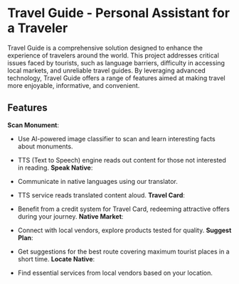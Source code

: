 # Travel Guide - Personal Assistant for a Traveler

Travel Guide is a comprehensive solution designed to enhance the experience of travelers around the world. This project addresses critical issues faced by tourists, such as language barriers, difficulty in accessing local markets, and unreliable travel guides. By leveraging advanced technology, Travel Guide offers a range of features aimed at making travel more enjoyable, informative, and convenient.


## Features
**Scan Monument**:

- Use AI-powered image classifier to scan and learn interesting facts about monuments.
- TTS (Text to Speech) engine reads out content for those not interested in reading.
**Speak Native**:

- Communicate in native languages using our translator.
- TTS service reads translated content aloud.
**Travel Card**:

- Benefit from a credit system for Travel Card, redeeming attractive offers during your journey.
**Native Market**:

- Connect with local vendors, explore products tested for quality.
**Suggest Plan**:

- Get suggestions for the best route covering maximum tourist places in a short time.
**Locate Native**:

- Find essential services from local vendors based on your location.
